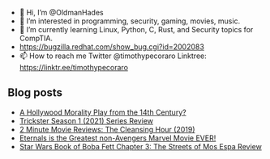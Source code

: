 - 👋 Hi, I’m @OldmanHades
- 👀 I’m interested in programming, security, gaming, movies, music.
- 🌱 I’m currently learning Linux, Python, C, Rust, and Security topics for CompTIA.
- https://bugzilla.redhat.com/show_bug.cgi?id=2002083
- 📫 How to reach me Twitter @timothypecoraro
Linktree: https://linktr.ee/timothypecoraro

## Blog posts
<!-- BLOG-POST-LIST:START -->
- [A Hollywood Morality Play from the 14th Century?](https://medium.com/@timothypecoraro/a-hollywood-morality-play-from-the-14th-century-f79587172a68?source=rss-5097f5c9b801------2)
- [Trickster Season 1 &lpar;2021&rpar; Series Review](https://medium.com/@timothypecoraro/trickster-season-1-2021-series-review-cc7f99815144?source=rss-5097f5c9b801------2)
- [2 Minute Movie Reviews: The Cleansing Hour &lpar;2019&rpar;](https://medium.com/@timothypecoraro/2-minute-movie-reviews-the-cleansing-hour-2019-6c0f7bbfbac4?source=rss-5097f5c9b801------2)
- [Eternals is the Greatest non-Avengers Marvel Movie EVER!](https://medium.com/theuglymonster/eternals-is-the-greatest-non-avengers-marvel-movie-ever-b1b39fa203c4?source=rss-5097f5c9b801------2)
- [Star Wars Book of Boba Fett Chapter 3: The Streets of Mos Espa Review](https://medium.com/@timothypecoraro/star-wars-book-of-boba-fett-chapter-3-the-streets-of-mos-espa-review-5cac68631272?source=rss-5097f5c9b801------2)
<!-- BLOG-POST-LIST:END -->
